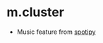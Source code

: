 # m.cluster

* Music feature from [spotipy](https://developer.spotify.com/documentation/web-api/reference/tracks/get-several-audio-features/)